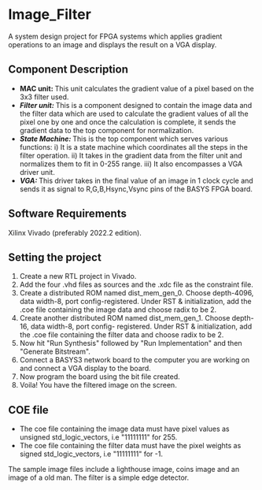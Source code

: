 # Image_Filter
A system design project for FPGA systems which applies gradient operations to an image and displays the result on a VGA display.
<h2>Component Description</h2>
<ul>
  <li>
    <strong>MAC unit: <em></em></strong> This unit calculates the gradient value of a pixel based on the 3x3 filter used. 
  </li>
  <li>
    <strong><em>Filter unit: </em></strong> This is a component designed to contain the image data and the filter data which are used to calculate the gradient values of all the pixel one by one and once the calculation is complete, it sends the gradient data to the top component for normalization.
  </li>
  <li>
    <strong><em>State Machine: </em></strong> This is the top component which serves various functions: i) It is a state machine which coordinates all the steps in the filter operation. ii) It takes in the gradient data from the filter unit and normalizes them to fit in 0-255 range. iii) It also encompasses a VGA driver unit.
  </li>
  <li>
    <strong><em>VGA: </em></strong> This driver takes in the final value of an image in 1 clock cycle and sends it as signal to R,G,B,Hsync,Vsync pins of the BASYS FPGA board.
  </li>
</ul>
<h2>Software Requirements </h2> Xilinx Vivado (preferably 2022.2 edition).
<h2>Setting the project</h2>
<ol>
  <li>Create a new RTL project in Vivado. </li>
  <li>Add the four .vhd files as sources and the .xdc file as the constraint file.</li>
  <li>Create a distributed ROM named dist_mem_gen_0. Choose depth-4096, data width-8, port config-registered. Under RST & initialization, add the .coe file containing the image data and choose radix to be 2. </li>
  <li>Create another distributed ROM named dist_mem_gen_1. Choose depth-16, data width-8, port config- registered. Under RST & initialization, add the .coe file containing the filter data and choose radix to be 2.</li>
  <li>Now hit "Run Synthesis" followed by "Run Implementation" and then "Generate Bitstream".</li>
  <li>Connect a BASYS3 network board to the computer you are working on and connect a VGA display to the board.</li>
  <li>Now program the board using the bit file created.</li>
  <li>Voila! You have the filtered image on the screen.</li>
</ol>
<h2>COE file</h2>
<ul>
  <li>The coe file containing the image data must have pixel values as unsigned std_logic_vectors, i.e "11111111" for 255.</li>
  <li>The coe file containing the filter data must have the pixel weights as signed std_logic_vectors, i.e "11111111" for -1.</li>
</ul>
The sample image files include a lighthouse image, coins image and an image of a old man.  The filter is a simple edge detector.
